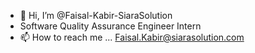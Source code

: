 - 👋 Hi, I’m @Faisal-Kabir-SiaraSolution
- Software Quality Assurance Engineer Intern
- 📫 How to reach me ... Faisal.Kabir@siarasolution.com

<!---
Faisal-Kabir-SiaraSolution/Faisal-Kabir-SiaraSolution is a ✨ special ✨ repository because its `README.md` (this file) appears on your GitHub profile.
You can click the Preview link to take a look at your changes.
--->
